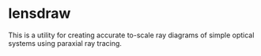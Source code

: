 # lensdraw

This is a utility for creating accurate to-scale ray diagrams of simple optical systems using paraxial ray tracing.
